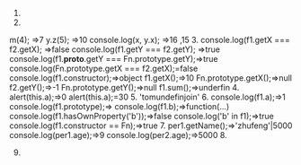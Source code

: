 1.

2.
m(4); =>7
y.z(5); =>10
console.log(x, y.x);  =>16 ,15
3.
console.log(f1.getX === f2.getX); =>false
console.log(f1.getY === f2.getY); =>true
console.log(f1.__proto__.getY === Fn.prototype.getY);=>true
console.log(Fn.prototype.getX === f2.getX);=false
console.log(f1.constructor);=>object
f1.getX();=>10
Fn.prototype.getX();=>null
f2.getY();=>-1
Fn.prototype.getY();=>null
f1.sum();=>underfin
4.
alert(this.a);=>0
alert(this.a);=30
5.
'tomundefinjoin'
6.
console.log(f1.a);=>1
console.log(f1.prototype);=>
console.log(f1.b);=>function(...)
console.log(f1.hasOwnProperty('b'));=>false
console.log('b' in f1);=>true
console.log(f1.constructor == Fn);=>true
7.
per1.getName();=>'zhufeng'|5000
console.log(per1.age);=>9
console.log(per2.age);=>5000
8.

9.
